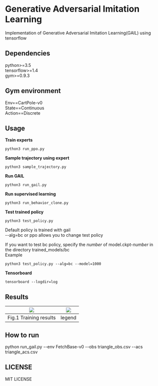 # Generative Adversarial Imitation Learning  

Implementation of Generative Adversarial Imitation Learning(GAIL) using tensorflow  

## Dependencies
python>=3.5  
tensorflow>=1.4   
gym>=0.9.3  

## Gym environment

Env==CartPole-v0  
State==Continuous  
Action==Discrete  

## Usage

**Train experts**  
```  
python3 run_ppo.py     
```  
**Sample trajectory using expert** 
```
python3 sample_trajectory.py
```
**Run GAIL**  
```
python3 run_gail.py  
```
**Run supervised learning**  
```
python3 run_behavior_clone.py 
```
**Test trained policy**  
```
python3 test_policy.py  
```
Default policy is trained with gail  
--alg=bc or ppo allows you to change test policy  

If you want to test bc policy, specify the _number_ of model.ckpt-_number_ in the directory trained_models/bc  
Example  
```
python3 test_policy.py --alg=bc --model=1000
```
**Tensorboard**  
```
tensorboard --logdir=log
```

## Results

| ![](./images/graph.png) | ![](./images/legend.png) |  
| :---: | :---: |  
| Fig.1 Training results | legend |  

## How to run 
python run_gail.py --env FetchBase-v0 --obs triangle_obs.csv --acs triangle_acs.csv

## LICENSE
MIT LICENSE
